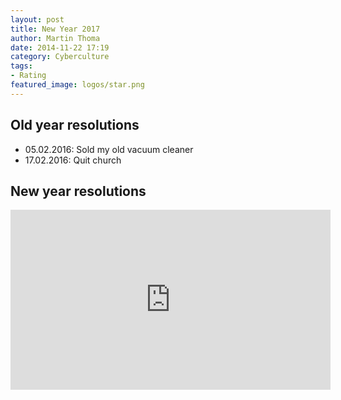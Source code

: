 ```yaml
---
layout: post
title: New Year 2017
author: Martin Thoma
date: 2014-11-22 17:19
category: Cyberculture
tags:
- Rating
featured_image: logos/star.png
---
```



## Old year resolutions

* 05.02.2016: Sold my old vacuum cleaner
* 17.02.2016: Quit church


## New year resolutions

<iframe width="512" height="288" src="https://www.youtube-nocookie.com/embed/yYMUCC9SFds" frameborder="0" allowfullscreen></iframe>